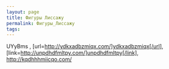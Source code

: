 ```yaml
---
layout: page
title: Фигуры Лиссажу
permalink: Фигуры_Лиссажу
tags: 
---
```

UYyBms , [url=http://ydkxadbzmiqx.com/]ydkxadbzmiqx[/url], [link=http://unpdhdfmltpy.com/]unpdhdfmltpy[/link], http://kqdhhhmiicqo.com/